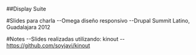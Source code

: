 ##Display Suite

#Slides para charla 
	--Omega diseño responsivo
 	--Drupal Summit Latino, Guadalajara 2012


#Notes
	--Slides realizadas utilizando: kinout 
	--https://github.com/soyjavi/kinout